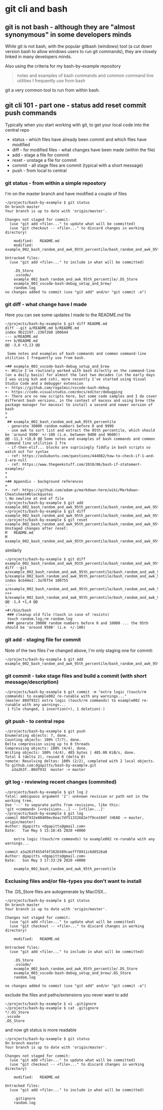 # git cli and bash

## git is not bash - although they are "almost synonymous" in some developers minds
While git is not bash, with the popular gitbash (windows) tool (a cut down version bash to allow windows users to run git commands), they are closely linked in many developers minds.

Also using the criteria for my bash-by-example repository
> notes and examples of bash commands and common command line utilities I frequently use from bash

git a very common tool to run from within bash.

## git cli 101 - part one - status add reset commit push commands

Typically when you start working with git, to get your local code into the central repo 
* status - which files have already been commit and which files have modified
* diff - for modified files - what changes have been made (within the file) 
* add  - stage a file for commit
* reset - unstage a file for commit
* commit - all stage files are commit (typical with a short message)
* push - from local to central 

### git status - from within a simple repostory 

I'm on the master branch and have modified a couple of files
```
~/projects/bash-by-example $ git status
On branch master
Your branch is up to date with 'origin/master'.

Changes not staged for commit:
  (use "git add <file>..." to update what will be committed)
  (use "git checkout -- <file>..." to discard changes in working directory)

	modified:   README.md
	modified:   example_002_bash_random_and_awk_95th_percentile/bash_random_and_awk_95th_percentile.sh

Untracked files:
  (use "git add <file>..." to include in what will be committed)

	.DS_Store
	.vscode/
	example_002_bash_random_and_awk_95th_percentile/.DS_Store
	example_003_vscode-bash-debug_setup_and_brew/
	random.log
no changes added to commit (use "git add" and/or "git commit -a")
```

### git diff - what change have I made 

Here you can see some updates I made to the README.md file 
```
~/projects/bash-by-example $ git diff README.md
diff --git a/README.md b/README.md
index 9b22197..236f2b0 100644
--- a/README.md
+++ b/README.md
@@ -3,6 +3,13 @@

 Some notes and examples of bash commands and common command-line utilities I frequently use from bash.

+## example_003_vscode-bash-debug_setup_and_brew
+- While I've routinely worked with bash directly on the command-line (on a daily basis) for almost the last two decades (in the early days I was using ksh and csh), more recently I've started using Visual Studio Code and a debugger extension
+- https://github.com/rogalmic/vscode-bash-debug
+- https://code.visualstudio.com/docs/editor/debugging
+- There are no new scripts here, but some code samples and I do cover different bash versions, in the context of macosx and using brew (the package manager for macosx) to install a second and newer version of bash
+
+
 ## example_002_bash_random_and_awk_95th_percentile
 - generate 30000 random numbers before 0 and 9999
 - use awk to sort list and extract the 95th percentile, which should be 'around 9500' +/-100 (i.e. between 9400 and 9600))
@@ -11,3 +18,8 @@ Some notes and examples of bash commands and common command line utilities I fre
 - if-then-elif... blocks are suprisingly fiddly in bash scripts so watch out for syntax
 - ref: https://askubuntu.com/questions/444082/how-to-check-if-1-and-2-are-null
 - ref: https://www.thegeekstuff.com/2010/06/bash-if-statement-examples/
+
+
+## Appendix - background references
+
+- ref: https://github.com/adam-p/markdown-here/wiki/Markdown-Cheatsheet#blockquotes
\ No newline at end of file
~/projects/bash-by-example $ git add example_002_bash_random_and_awk_95th_percentile/bash_random_and_awk_95th_percentile.sh
~/projects/bash-by-example $ git diff example_002_bash_random_and_awk_95th_percentile/bash_random_and_awk_95th_percentile.sh
~/projects/bash-by-example $ git reset example_002_bash_random_and_awk_95th_percentile/bash_random_and_awk_95th_percentile.sh
Unstaged changes after reset:
M	README.md
M	example_002_bash_random_and_awk_95th_percentile/bash_random_and_awk_95th_percentile.sh
```

similarly

```
~/projects/bash-by-example $ git diff example_002_bash_random_and_awk_95th_percentile/bash_random_and_awk_95th_percentile.sh
diff --git a/example_002_bash_random_and_awk_95th_percentile/bash_random_and_awk_95th_percentile.sh b/example_002_bash_random_and_awk_95th_percentile/bash_random_and_awk_95th_percentile.sh
index 8cb44e2..3a76f54 100755
--- a/example_002_bash_random_and_awk_95th_percentile/bash_random_and_awk_95th_percentile.sh
+++ b/example_002_bash_random_and_awk_95th_percentile/bash_random_and_awk_95th_percentile.sh
@@ -1,4 +1,4 @@
-
+#!/bin/bash
 ### cleanup old file (touch in case of !exists)
 touch random.log;rm random.log
 ### generate 30000 random numbers before 0 and 10000 ... the 95th should be 'around 9500' (i.e  +/-100)
```

### git add - staging file for commit 

Note of the two files I've changed above, I'm only staging one for commit:
```
~/projects/bash-by-example $ git add example_002_bash_random_and_awk_95th_percentile/bash_random_and_awk_95th_percentile.sh
```

### git commit - take stage files and build a commit (with short message/description)
```
~/projects/bash-by-example $ git commit -m "extra logic (touch/rm commands) to example002 re-runable with any warnings..."
[master 80df932] extra logic (touch/rm commands) to example002 re-runable with any warnings...
 1 file changed, 1 insertion(+), 1 deletion(-)
```
### git push - to central repo
```
~/projects/bash-by-example $ git push
Enumerating objects: 7, done.
Counting objects: 100% (7/7), done.
Delta compression using up to 8 threads
Compressing objects: 100% (4/4), done.
Writing objects: 100% (4/4), 485 bytes | 485.00 KiB/s, done.
Total 4 (delta 2), reused 0 (delta 0)
remote: Resolving deltas: 100% (2/2), completed with 2 local objects.
To github.com:dgapitts/bash-by-example.git
   a3a263f..80df932  master -> master
```
### git log - reviewing recent changes (commited)
```
~/projects/bash-by-example $ git log 2
fatal: ambiguous argument '2': unknown revision or path not in the working tree.
Use '--' to separate paths from revisions, like this:
'git <command> [<revision>...] -- [<file>...]'
~/projects/bash-by-example $ git log
commit 80df932e80409ec8eac7df51332682e7f9ce104f (HEAD -> master, origin/master)
Author: dgapitts <dgapitts@gmail.com>
Date:   Tue May 5 15:10:45 2020 +0000

    extra logic (touch/rm commands) to example002 re-runable with any warnings...

commit a3a263f4554f4f382b589caefff8911c6d8526a0
Author: dgapitts <dgapitts@gmail.com>
Date:   Sun May 3 17:33:29 2020 +0000

    example_002_bash_random_and_awk_95th_percentile
```

### Exclusing files and/or file-types you don't want to install

The .DS_Store files are autogenerate by MacOSX...

```
~/projects/bash-by-example $ git status
On branch master
Your branch is up to date with 'origin/master'.

Changes not staged for commit:
  (use "git add <file>..." to update what will be committed)
  (use "git checkout -- <file>..." to discard changes in working directory)

	modified:   README.md

Untracked files:
  (use "git add <file>..." to include in what will be committed)

	.DS_Store
	.vscode/
	example_002_bash_random_and_awk_95th_percentile/.DS_Store
	example_003_vscode-bash-debug_setup_and_brew/.DS_Store
	random.log

no changes added to commit (use "git add" and/or "git commit -a")
```

exclude the files and paths/extensions you never want to add

```
~/projects/bash-by-example $ vi .gitignore
~/projects/bash-by-example $ cat .gitignore
*/.DS_Store
.vscode
.DS_Store
```

and now git status is more readable

```
~/projects/bash-by-example $ git status
On branch master
Your branch is up to date with 'origin/master'.

Changes not staged for commit:
  (use "git add <file>..." to update what will be committed)
  (use "git checkout -- <file>..." to discard changes in working directory)

	modified:   README.md

Untracked files:
  (use "git add <file>..." to include in what will be committed)

	.gitignore
	random.log
```


